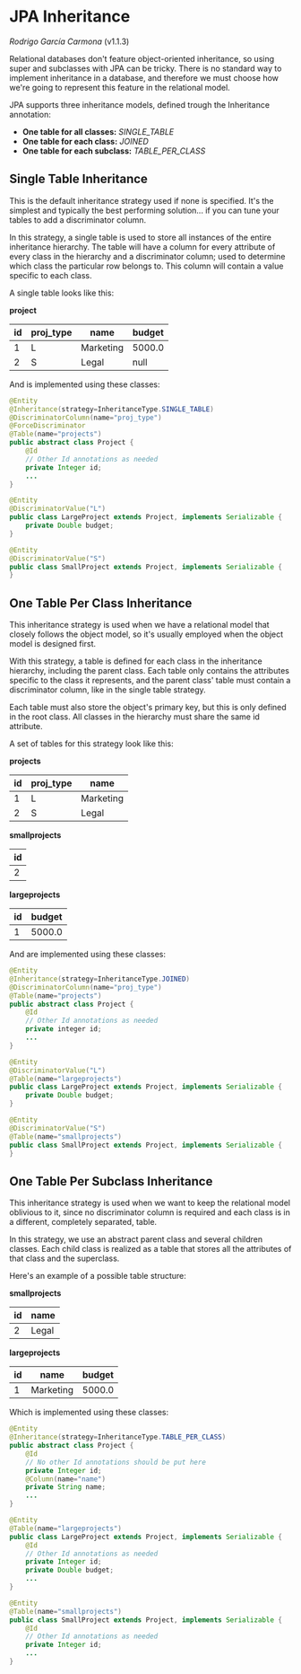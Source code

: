 JPA Inheritance
===============
*Rodrigo García Carmona* (v1.1.3)

Relational databases don't feature object-oriented inheritance, so using super and subclasses with JPA can be tricky. There is no standard way to implement inheritance in a database, and therefore we must choose how we're going to represent this feature in the relational model.

JPA supports three inheritance models, defined trough the Inheritance annotation:

+ **One table for all classes:** *SINGLE\_TABLE*
+ **One table for each class:** *JOINED* 
+ **One table for each subclass:** *TABLE\_PER\_CLASS* 

Single Table Inheritance
------------------------

This is the default inheritance strategy used if none is specified. It's the simplest and typically the best performing solution... if you can tune your tables to add a discriminator column.

In this strategy, a single table is used to store all instances of the entire inheritance hierarchy. The table will have a column for every attribute of every class in the hierarchy and a discriminator column; used to determine which class the particular row belongs to. This column will contain a value specific to each class.

A single table looks like this:

**project**

|id	|proj_type	|name 		|budget
|----|----------|-----------|------
|1	 |L			|Marketing	|5000.0
|2	 |S			|Legal		|null

And is implemented using these classes:

```Java
@Entity
@Inheritance(strategy=InheritanceType.SINGLE_TABLE)
@DiscriminatorColumn(name="proj_type")
@ForceDiscriminator
@Table(name="projects")
public abstract class Project {
	@Id
	// Other Id annotations as needed
	private Integer id;
	...
}

@Entity
@DiscriminatorValue("L")
public class LargeProject extends Project, implements Serializable {
	private Double budget;
}	

@Entity
@DiscriminatorValue("S")
public class SmallProject extends Project, implements Serializable {
}
```

One Table Per Class Inheritance
-------------------------------

This inheritance strategy is used when we have a relational model that closely follows the object model, so it's usually employed when the object model is designed first.

With this strategy, a table is defined for each class in the inheritance hierarchy, including the parent class. Each table only contains the attributes specific to the class it represents, and the parent class' table must contain a discriminator column, like in the single table strategy.

Each table must also store the object's primary key, but this is only defined in the root class. All classes in the hierarchy must share the same id attribute.

A set of tables for this strategy look like this:

**projects**

|id	|proj_type	|name
|---|-----------|---------
|1	|L			|Marketing
|2	|S			|Legal
	
**smallprojects**

|id|
|---
|2 |

**largeprojects**

|id	|budget
|---|------
|1	|5000.0

And are implemented using these classes:

```Java
@Entity
@Inheritance(strategy=InheritanceType.JOINED)
@DiscriminatorColumn(name="proj_type")
@Table(name="projects")
public abstract class Project {
	@Id
	// Other Id annotations as needed
	private integer id;
	...
}

@Entity
@DiscriminatorValue("L")
@Table(name="largeprojects")
public class LargeProject extends Project, implements Serializable {
	private Double budget;
}

@Entity
@DiscriminatorValue("S")
@Table(name="smallprojects")
public class SmallProject extends Project, implements Serializable {
}
```

One Table Per Subclass Inheritance
----------------------------------

This inheritance strategy is used when we want to keep the relational model oblivious to it, since no discriminator column is required and each class is in a different, completely separated, table.
 
In this strategy, we use an abstract parent class and several children classes. Each child class is realized as a table that stores all the attributes of that class and the superclass.

Here's an example of a possible table structure:

**smallprojects**

|id	|name
|---|-----
|2	|Legal

**largeprojects**

|id	|name		|budget
|---|-----------|------
|1	|Marketing	|5000.0

Which is implemented using these classes:

```Java
@Entity
@Inheritance(strategy=InheritanceType.TABLE_PER_CLASS)
public abstract class Project {
	@Id
	// No other Id annotations should be put here
	private Integer id;
	@Column(name="name")
	private String name;
	...
}

@Entity
@Table(name="largeprojects")
public class LargeProject extends Project, implements Serializable {
	@Id
	// Other Id annotations as needed
	private Integer id;
	private Double budget;
	...
}

@Entity
@Table(name="smallprojects")
public class SmallProject extends Project, implements Serializable {
	@Id
	// Other Id annotations as needed
	private Integer id;
	...
}
```
